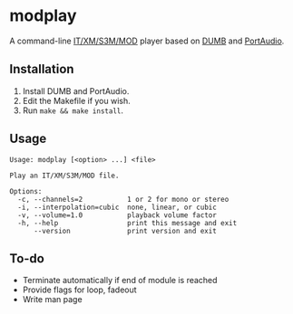modplay
=======

A command-line [IT/XM/S3M/MOD](https://en.wikipedia.org/wiki/Module_file)
player based on [DUMB](http://dumb.sourceforge.net/index.php?page=about) and
[PortAudio](http://www.portaudio.com/).

Installation
------------

1.	Install DUMB and PortAudio.
2.	Edit the Makefile if you wish.
3.	Run `make && make install`.

Usage
-----

```
Usage: modplay [<option> ...] <file>

Play an IT/XM/S3M/MOD file.

Options:
  -c, --channels=2           1 or 2 for mono or stereo
  -i, --interpolation=cubic  none, linear, or cubic
  -v, --volume=1.0           playback volume factor
  -h, --help                 print this message and exit
      --version              print version and exit
```

To-do
-----

-	Terminate automatically if end of module is reached
-	Provide flags for loop, fadeout
-	Write man page
